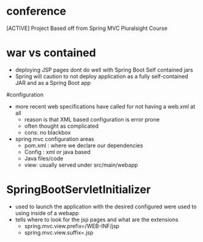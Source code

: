 # conference

[ACTIVE] Project Based off from Spring MVC Pluralsight Course

# war vs contained
 - deploying JSP pages dont do well with Spring Boot Self contained jars
 - Spring will caution to not deploy application as a fully self-contained JAR and as a Spring Boot app

#configuration
 - more recent web specifications have called for not having a web.xml at all
   - reason is that XML based configuration is error prone
   - often thought as complicated
   - cons: no blackbox
 - spring mvc configuration areas
   - pom.xml : where we declare our dependencies
   - Config : xml or java based
   - Java files/code
   - view: usually served under src/main/webapp
# SpringBootServletInitializer
   - used to launch the application with the desired configured were used to using inside of a webapp
   - tells where to look for the jsp pages and what are the extensions
     - spring.mvc.view.prefix=/WEB-INF/jsp 
     - spring.mvc.view.suffix=.jsp